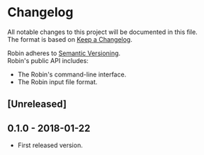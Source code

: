 # Changelog
All notable changes to this project will be documented in this file.  
The format is based on [Keep a Changelog][changelog].

Robin adheres to [Semantic Versioning][semver].  
Robin's public API includes:
- The Robin's command-line interface.
- The Robin input file format.

[//]: ==========================================================================
## [Unreleased]

[//]: ==========================================================================
## 0.1.0 - 2018-01-22
- First released version.

[//]: ==========================================================================
[changelog]: http://keepachangelog.com/en/1.0.0/
[semver]: http://semver.org/spec/v2.0.0.html
